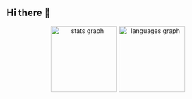 ## Hi there 👋

<div align="center">
  <img src="https://github-readme-stats.vercel.app/api?username=sooriuna&hide_title=false&hide_rank=false&show_icons=true&include_all_commits=true&count_private=true&disable_animations=false&theme=chartreuse-dark&locale=en&hide_border=false" height="150" alt="stats graph" />
  <img src="https://github-readme-stats.vercel.app/api/top-langs?username=sooriuna&locale=en&hide_title=false&layout=compact&card_width=300&langs_count=4&theme=chartreuse-dark&hide_border=false" height="150" alt="languages graph"  />
</div>

